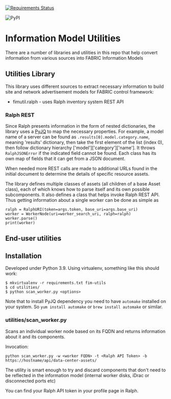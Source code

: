 [![Requirements Status](https://requires.io/github/fabric-testbed/information-model-utils/requirements.svg?branch=main)](https://requires.io/github/fabric-testbed/information-model-utils/requirements/?branch=main)

![PyPI](https://img.shields.io/pypi/v/fim-utils?style=plastic)

# Information Model Utilities

There are a number of libraries and utilities in this repo that help convert 
information from various sources into FABRIC Information Models

## Utilities Library

This library uses different sources to extract necessary information to build
site and network advertisement models for FABRIC control framework:
- fimutil.ralph - uses Ralph inventory system REST API

### Ralph REST
Since Ralph presents information in the form of nested dictionaries, the library
uses a [PyJQ](https://pypi.org/project/pyjq/) to map the necessary properties. For example,
a model name of a server can be found as `.results[0].model.category.name`, meaning
'results' dictionary, then take the first element of the list (index 0), then
follow dictionary hierarchy ['model']['category']['name']. It throws
`RalphJSONError` if the indicated field cannot be found. Each class has its own
map of fields that it can get from a JSON document. 

When needed more REST calls are made to additional URLs found in the initial document to
determine the details of specific resource assets.

The library defines multiple classes of assets (all children of a base Asset class),
each of which knows how to parse itself and its own possible subcomponents.
It also defines a class that helps invoke Ralph REST API.
Thus getting information about a single worker can be done as simple as
```
ralph = RalphURI(token=args.token, base_uri=args.base_uri)
worker = WorkerNode(uri=worker_search_uri, ralph=ralph)
worker.parse()
print(worker)
```

## End-user utilities

## Installation

Developed under Python 3.9. Using virtualenv, something like this should work:

```
$ mkvirtualenv -r requirements.txt fim-utils
$ cd utilities/
$ python scan_worker.py <options>
```
Note that to install PyJQ dependency  you need to have `automake` installed on your system. So
`yum install automake` or `brew install automake` or similar. 

### utilities/scan_worker.py

Scans an individual worker node based on its FQDN and returns information about
it and its components. 

Invocation:
```
python scan_worker.py -w <worker FQDN> -t <Ralph API Token> -b https://hostname/api/data-center-assets/
```

The utility is smart enough to try and discard components that don't need to
be reflected in the information model (internal worker disks, iDrac or 
disconnected ports etc)

You can find your Ralph API token in your profile page in Ralph.

